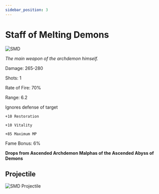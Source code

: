 ```yaml
---
sidebar_position: 3
---
```


# Staff of Melting Demons

![SMD](https://vwiki.valorserver.com/api/item/picture/staff%20of%20melting%20demons)

<i>The main weapon of the archdemon himself.</i>

Damage: 265-280

Shots: 1

Rate of Fire: 70%

Range: 6.2

Ignores defense of target

    +10 Restoration
    
    +10 Vitality
    
    +85 Maximum MP

Fame Bonus: 6%

**Drops from Ascended Archdemon Malphas of the Ascended Abyss of Demons**

## Projectile

![SMD Projectile](https://user-images.githubusercontent.com/106563707/178049729-db180b87-0871-47fb-9a5f-fe52bbc95d42.png)
